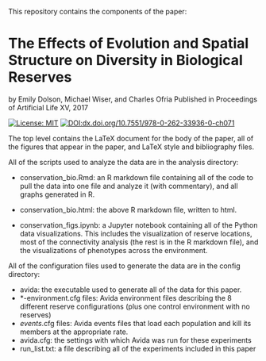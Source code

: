 This repository contains the components of the paper:

# The Effects of Evolution and Spatial Structure on Diversity in Biological Reserves
by Emily Dolson, Michael Wiser, and Charles Ofria
Published in Proceedings of Artificial Life XV, 2017

[![License: MIT](https://img.shields.io/badge/License-MIT-blue.svg)](https://opensource.org/licenses/MIT)
[![DOI:dx.doi.org/10.7551/978-0-262-33936-0-ch071](https://img.shields.io/badge/DOI-10.7551/978-0-262-33936-0-ch071-yellow.svg)](http://dx.doi.org/10.7551/978-0-262-33936-0-ch071)

The top level contains the LaTeX document for the body of the paper, all of the
figures that appear in the paper, and LaTeX style and bibliography files.

All of the scripts used to analyze the data are in the analysis directory:
- conservation_bio.Rmd: an R markdown file containing all of the code to pull
  the data into one file and analyze it (with commentary), and all graphs
  generated in R.

- conservation_bio.html: the above R markdown file, written to html.

- conservation_figs.ipynb: a Jupyter notebook containing all of the Python
  data visualizations. This includes the visualization of reserve locations,
  most of the connectivity analysis (the rest is in the R markdown file), and
  the visualizations of phenotypes across the environment.

All of the configuration files used to generate the data are in the config
directory:
- avida: the executable
  used to generate all of the data for this paper.
- *-environment.cfg files: Avida environment files describing the 8 different
  reserve configurations (plus one control environment with no reserves)
- *events*.cfg files: Avida events files that load each population and kill its
  members at the appropriate rate.
- avida.cfg: the settings with which Avida was run for these experiments
- run_list.txt: a file describing all of the experiments included in this paper

